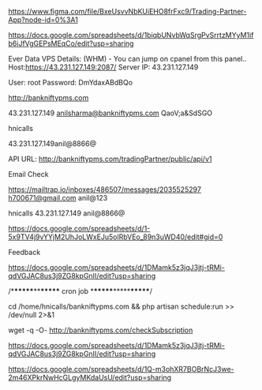 https://www.figma.com/file/BxeUsvvNbKUiEHO8frFxc9/Trading-Partner-App?node-id=0%3A1

https://docs.google.com/spreadsheets/d/1biqbUNvbWqSrgPvSrrtzMYyM1ifb6iJfVgGEPsMEqCo/edit?usp=sharing

Ever Data VPS Details: (WHM) - You can jump on cpanel from this panel..
Host:https://43.231.127.149:2087/
Server IP: 43.231.127.149

User: root
Password: DmYdaxABdBQo

http://bankniftypms.com

43.231.127.149
anilsharma@bankniftypms.com
QaoV;a&SdSGO

hnicalls

43.231.127.149anil@8866@

API URL: http://bankniftypms.com/tradingPartner/public/api/v1

Email Check

https://mailtrap.io/inboxes/486507/messages/2035525297
h700671@gmail.com
anil@123

hnicalls
43.231.127.149
anil@8866@

https://docs.google.com/spreadsheets/d/1-5x9TV4j9vYYjM2UhJoLWxEJu5olRbVEo_89n3uWD40/edit#gid=0

Feedback

https://docs.google.com/spreadsheets/d/1DMamk5z3jqJ3jtj-tRMi-qdVGJAC8us3j9ZG8kpGnII/edit?usp=sharing

/\***\*\*\*\*\***\*\***\*\*\*\*\*** cron job \***\*\*\*\*\***\*\*\*\*\***\*\*\*\*\***/

cd /home/hnicalls/bankniftypms.com && php artisan schedule:run >> /dev/null 2>&1

wget -q -O- http://bankniftypms.com/checkSubscription

https://docs.google.com/spreadsheets/d/1DMamk5z3jqJ3jtj-tRMi-qdVGJAC8us3j9ZG8kpGnII/edit?usp=sharing

https://docs.google.com/spreadsheets/d/1Q-m3ohXR7BOBrNcJ3we-2m46XPkrNwHcGLgyMKdaUsU/edit?usp=sharing
